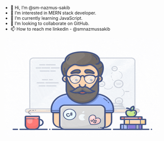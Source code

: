 - 👋 Hi, I’m @sm-nazmus-sakib
- 👀 I’m interested in MERN stack developer.
- 🌱 I’m currently learning JavaScript.
- 💞️ I’m looking to collaborate on GitHub.
- 📫 How to reach me linkedin - @smnazmussakib
<p> <img align="right" src="https://github.com/sm-nazmus-sakib/sm-nazmus-sakib/blob/main/developer.gif" alt="developer" width="500" height="320"> </p>

<!---
sm-nazmus-sakib/sm-nazmus-sakib is a ✨ special ✨ repository because its `README.md` (this file) appears on your GitHub profile.
You can click the Preview link to take a look at your changes.
--->

